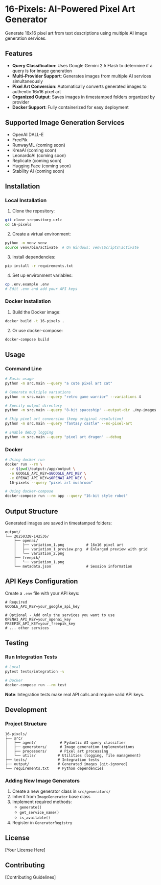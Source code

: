 # 16-Pixels: AI-Powered Pixel Art Generator

Generate 16x16 pixel art from text descriptions using multiple AI image generation services.

## Features

- **Query Classification**: Uses Google Gemini 2.5 Flash to determine if a query is for image generation
- **Multi-Provider Support**: Generates images from multiple AI services simultaneously
- **Pixel Art Conversion**: Automatically converts generated images to authentic 16x16 pixel art
- **Organized Output**: Saves images in timestamped folders organized by provider
- **Docker Support**: Fully containerized for easy deployment

## Supported Image Generation Services

- OpenAI DALL-E
- FreePik
- RunwayML (coming soon)
- KreaAI (coming soon)
- LeonardoAI (coming soon)
- Replicate (coming soon)
- Hugging Face (coming soon)
- Stability AI (coming soon)

## Installation

### Local Installation

1. Clone the repository:
```bash
git clone <repository-url>
cd 16-pixels
```

2. Create a virtual environment:
```bash
python -m venv venv
source venv/bin/activate  # On Windows: venv\Scripts\activate
```

3. Install dependencies:
```bash
pip install -r requirements.txt
```

4. Set up environment variables:
```bash
cp .env.example .env
# Edit .env and add your API keys
```

### Docker Installation

1. Build the Docker image:
```bash
docker build -t 16-pixels .
```

2. Or use docker-compose:
```bash
docker-compose build
```

## Usage

### Command Line

```bash
# Basic usage
python -m src.main --query "a cute pixel art cat"

# Generate multiple variations
python -m src.main --query "retro game warrior" --variations 4

# Specify output directory
python -m src.main --query "8-bit spaceship" --output-dir ./my-images

# Skip pixel art conversion (keep original resolution)
python -m src.main --query "fantasy castle" --no-pixel-art

# Enable debug logging
python -m src.main --query "pixel art dragon" --debug
```

### Docker

```bash
# Using docker run
docker run --rm \
  -v $(pwd)/output:/app/output \
  -e GOOGLE_API_KEY=$GOOGLE_API_KEY \
  -e OPENAI_API_KEY=$OPENAI_API_KEY \
  16-pixels --query "pixel art mushroom"

# Using docker-compose
docker-compose run --rm app --query "16-bit style robot"
```

## Output Structure

Generated images are saved in timestamped folders:

```
output/
└── 20250328-142536/
    ├── openai/
    │   ├── variation_1.png          # 16x16 pixel art
    │   ├── variation_1_preview.png  # Enlarged preview with grid
    │   └── variation_2.png
    ├── freepik/
    │   └── variation_1.png
    └── metadata.json                # Session information
```

## API Keys Configuration

Create a `.env` file with your API keys:

```env
# Required
GOOGLE_API_KEY=your_google_api_key

# Optional - Add only the services you want to use
OPENAI_API_KEY=your_openai_key
FREEPIK_API_KEY=your_freepik_key
# ... other services
```

## Testing

### Run Integration Tests

```bash
# Local
pytest tests/integration -v

# Docker
docker-compose run --rm test
```

**Note**: Integration tests make real API calls and require valid API keys.

## Development

### Project Structure

```
16-pixels/
├── src/
│   ├── agent/           # Pydantic AI query classifier
│   ├── generators/      # Image generation implementations
│   ├── processors/      # Pixel art processing
│   └── utils/          # Utilities (logging, file management)
├── tests/              # Integration tests
├── output/             # Generated images (git-ignored)
└── requirements.txt    # Python dependencies
```

### Adding New Image Generators

1. Create a new generator class in `src/generators/`
2. Inherit from `ImageGenerator` base class
3. Implement required methods:
   - `generate()`
   - `get_service_name()`
   - `is_available()`
4. Register in `GeneratorRegistry`

## License

[Your License Here]

## Contributing

[Contributing Guidelines]